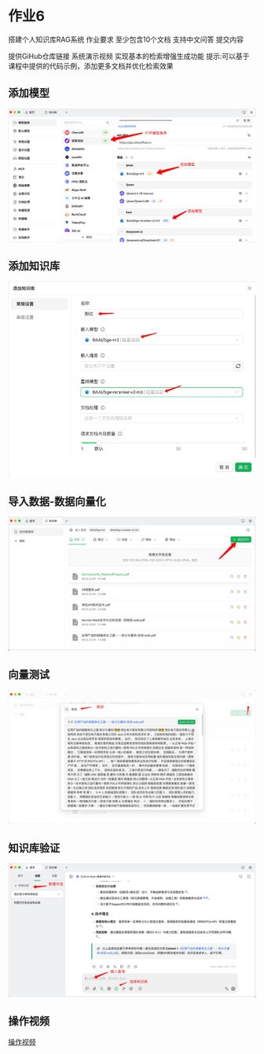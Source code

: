 # 作业6
搭建个人知识库RAG系统
作业要求
至少包含10个文档
支持中文问答
提交内容

提供GiHub仓库链接
系统演示视频
实现基本的检索增强生成功能
提示:可以基于课程中提供的代码示例，添加更多文档并优化检索效果

## 添加模型
![img.png](./添加模型.jpg)

## 添加知识库
![img.png](./添加知识库.jpg)

## 导入数据-数据向量化
![img.png](./导入数据-数据向量化.jpg)

## 向量测试
![img.png](./向量测试.jpg)

## 知识库验证
![img.png](./知识库验证.jpg)

## 操作视频
[操作视频](https://github.com/scott20050218/HA6/blob/main/%E6%BC%94%E7%A4%BA%E8%A7%86%E9%A2%91.mov)
